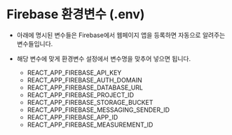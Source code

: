 # Firebase 환경변수 (.env)
- 아래에 명시된 변수들은 Firebase에서 웹페이지 앱을 등록하면 자동으로 알려주는 변수들입니다.
- 해당 변수에 맞게 환경변수 설정에서 변수명을 맞추어 넣으면 됩니다.

  - REACT_APP_FIREBASE_API_KEY
  - REACT_APP_FIREBASE_AUTH_DOMAIN
  - REACT_APP_FIREBASE_DATABASE_URL
  - REACT_APP_FIREBASE_PROJECT_ID
  - REACT_APP_FIREBASE_STORAGE_BUCKET
  - REACT_APP_FIREBASE_MESSAGING_SENDER_ID
  - REACT_APP_FIREBASE_APP_ID
  - REACT_APP_FIREBASE_MEASUREMENT_ID